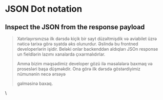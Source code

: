 # JSON Dot notation

## Inspect the JSON from the response payload

> Xatırlayırsınızsa ilk dərsdə kiçik bir sayt düzəltmişdik və aviabilet üzrə nəticə tarixə görə syatda əks olunurdur. Əslində bu frontned developerlərin işidir. Beləki onlar backenddən aldıqları JSOn response un fieldlərin lazımı xanalarda çıxarmalıdırlar.
>
> Amma bizim məqsədimiz developer gözü ilə məsələlərə baxmaq və prosesləri başa düşməkdir. Ona görə ilk dərsdə göstərdiyimiz nümunənin necə ərsəyə
>
> &#x20;gəlməsinə baxaq.

\

